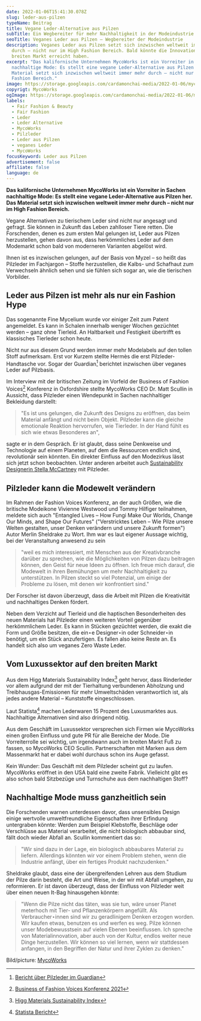 ```yaml
---
date: 2022-01-06T15:41:30.078Z
slug: leder-aus-pilzen
typeName: Beitrag
title: Vegane Leder-Alternative aus Pilzen
subTitle: Ein Wegbereiter für mehr Nachhaltigkeit in der Modeindustrie
seoTitle: Veganes Leder aus Pilzen – Wegbereiter der Modeindustrie
description: Veganes Leder aus Pilzen setzt sich inzwischen weltweit immer mehr
  durch – nicht nur im High Fashion Bereich. Bald könnte die Innovation auch den
  breiten Markt erreicht haben.
excerpt: "Das kalifornische Unternehmen MycoWorks ist ein Vorreiter in Sachen
  nachhaltige Mode: Es stellt eine vegane Leder-Alternative aus Pilzen her. Das
  Material setzt sich inzwischen weltweit immer mehr durch – nicht nur im High
  Fashion Bereich."
image: https://storage.googleapis.com/cardamonchai-media/2022-01-06/mycoworks-leder-aus-pilzen-jpg-imagine-382828_6c5342_1024_768/640.webp
copyrigt: MycoWorks
ogImage: https://storage.googleapis.com/cardamonchai-media/2022-01-06/mycoworks-leder-aus-pilzen-fb-png-imagine-382828_745f4f_1200_628/640.webp
labels:
  - Fair Fashion & Beauty
  - Fair Fashion
  - Leder
  - Leder Alternative
  - MycoWorks
  - Pilzleder
  - Leder aus Pilzen
  - veganes Leder
  - MycoWorks
focusKeyword: Leder aus Pilzen
advertisement: false
affiliate: false
language: de
---
```

**Das kalifornische Unternehmen MycoWorks ist ein Vorreiter in Sachen nachhaltige Mode: Es stellt eine vegane Leder-Alternative aus Pilzen her. Das Material setzt sich inzwischen weltweit immer mehr durch – nicht nur im High Fashion Bereich.**

Vegane Alternativen zu tierischem Leder sind nicht nur angesagt und gefragt. Sie können in Zukunft das Leben zahlloser Tiere retten. Die Forschenden, denen es zum ersten Mal gelungen ist, Leder aus Pilzen herzustellen, gehen davon aus, dass herkömmliches Leder auf dem Modemarkt schon bald von moderneren Varianten abgelöst wird.

Ihnen ist es inzwischen gelungen, auf der Basis von Myzel – so heißt das Pilzleder im Fachjargon – Stoffe herzustellen, die Kalbs- und Schafhaut zum Verwechseln ähnlich sehen und sie fühlen sich sogar an, wie die tierischen Vorbilder.

## Leder aus Pilzen ist mehr als nur ein Fashion Hype

Das sogenannte Fine Mycelium wurde vor einiger Zeit zum Patent angemeldet. Es kann in Schalen innerhalb weniger Wochen gezüchtet werden – ganz ohne Tierleid. An Haltbarkeit und Festigkeit übertrifft es klassisches Tierleder schon heute.

Nicht nur aus diesem Grund werden immer mehr Modelabels auf den tollen Stoff aufmerksam. Erst vor Kurzem stellte Hermès die erst Pilzleder-Handtasche vor. Sogar der Guardian[^1] berichtet inzwischen über veganes Leder auf Pilzbasis.

Im Interview mit der britischen Zeitung im Vorfeld der Business of Fashion Voices[^2] Konferenz in Oxfordshire stellte MycoWorks CEO Dr. Matt Scullin in Aussicht, dass Pilzleder einen Wendepunkt in Sachen nachhaltiger Bekleidung darstellt:

> "Es ist uns gelungen, die Zukunft des Designs zu eröffnen, das beim Material anfängt und nicht beim Objekt. Pilzleder kann die gleiche emotionale Reaktion hervorrufen, wie Tierleder. In der Hand fühlt es sich wie etwas Besonderes an",

sagte er in dem Gespräch. Er ist glaubt, dass seine Denkweise und Technologie auf einem Planeten, auf dem die Ressourcen endlich sind, revolutionär sein könnten. Ein direkter Einfluss auf den Modezirkus lässt sich jetzt schon beobachten. Unter anderen arbeitet auch [Sustainability Designerin Stella McCartney](/2021/03/stella-mccartney-vegane-lederalternative-pilz/) mit Pilzleder.

## Pilzleder kann die Modewelt verändern

Im Rahmen der Fashion Voices Konferenz, an der auch Größen, wie die britische Modeikone Vivienne Westwood und Tommy Hilfiger teilnahmen, meldete sich auch "Entangled Lives – How Fungi Make Our Worlds, Change Our Minds, and Shape Our Futures" ("Verstricktes Leben – Wie Pilze unsere Welten gestalten, unser Denken verändern und unsere Zukunft formen") Autor Merlin Sheldrake zu Wort. Ihm war es laut eigener Aussage wichtig, bei der Veranstaltung anwesend zu sein

> "weil es mich interessiert, mit Menschen aus der Kreativbranche darüber zu sprechen, wie die Möglichkeiten von Pilzen dazu beitragen können, den Geist für neue Ideen zu öffnen. Ich freue mich darauf, die Modewelt in ihren Bemühungen um mehr Nachhaltigkeit zu unterstützen. In Pilzen steckt so viel Potenzial, um einige der Probleme zu lösen, mit denen wir konfrontiert sind."

Der Forscher ist davon überzeugt, dass die Arbeit mit Pilzen die Kreativität und nachhaltiges Denken fördert.

Neben dem Verzicht auf Tierleid und die haptischen Besonderheiten des neuen Materials hat Pilzleder einen weiteren Vorteil gegenüber herkömmlichem Leder. Es kann in Stücken gezüchtet werden, die exakt die Form und Größe besitzen, die ein⋆e Designer⋆in oder Schneider⋆in benötigt, um ein Stück anzufertigen. Es fallen also keine Reste an. Es handelt sich also um veganes Zero Waste Leder.

## Vom Luxussektor auf den breiten Markt

Aus dem Higg Materials Sustainability Index[^3] geht hervor, dass Rinderleder vor allem aufgrund der mit der Tierhaltung verbundenen Abholzung und Treibhausgas-Emissionen für mehr Umweltschäden verantwortlich ist, als jedes andere Material – Kunststoffe eingeschlossen.

Laut Statista[^4] machen Lederwaren 15 Prozent des Luxusmarktes aus. Nachhaltige Alternativen sind also dringend nötig.

Aus dem Geschäft im Luxussektor versprechen sich Firmen wie MycoWorks einen großen Einfluss und gute PR für alle Bereiche der Mode. Die Vorreiterrolle sei wichtig, um irgendwann auch im breiten Markt Fuß zu fassen, so MycoWorks CEO Scullin. Partnerschaften mit Marken aus dem Massenmarkt hat er dabei wohl durchaus schon ins Auge gefasst.

Kein Wunder: Das Geschäft mit dem Pilzleder scheint gut zu laufen. MycoWorks eröffnet in den USA bald eine zweite Fabrik. Vielleicht gibt es also schon bald Sitzbezüge und Turnschuhe aus dem nachhaltigen Stoff?

## Nachhaltige Mode muss ganzheitlich sein

Die Forschenden warnen unterdessen davor, dass unsensibles Design einige wertvolle umweltfreundliche Eigenschaften ihrer Erfindung untergraben könnte: Werden zum Beispiel Klebstoffe, Beschläge oder Verschlüsse aus Material verarbeitet, die nicht biologisch abbaubar sind, fällt doch wieder Abfall an. Scullin kommentiert das so:

> "Wir sind dazu in der Lage, ein biologisch abbaubares Material zu liefern. Allerdings könnten wir vor einem Problem stehen, wenn die Industrie anfängt, über ein fertiges Produkt nachzudenken."

Sheldrake glaubt, dass eine der übergreifenden Lehren aus dem Studium der Pilze darin besteht, die Art und Weise, in der wir mit Abfall umgehen, zu reformieren. Er ist davon überzeugt, dass der Einfluss von Pilzleder weit über einen neuen It-Bag hinausgehen könnte:

> "Wenn die Pilze nicht das täten, was sie tun, wäre unser Planet meterhoch mit Tier- und Pflanzenkörpern angefüllt. Als Verbraucher⋆innen sind wir zu geradlinigem Denken erzogen worden. Wir kaufen etwas, benutzen es und werfen es weg. Pilze können unser Modebewusstsein auf vielen Ebenen beeinflussen. Ich spreche von Materialinnovation, aber auch von der Kultur, endlos weiter neue Dinge herzustellen. Wir können so viel lernen, wenn wir stattdessen anfangen, in den Begriffen der Natur und ihrer Zyklen zu denken."

Bild/picture: [MycoWorks](https://www.mycoworks.com/our-heritage)

[^1]: [Bericht über Pilzleder im Guardian](https://www.theguardian.com/science/2021/dec/02/californian-firm-touts-mushroom-leather-as-sustainability-gamechanger)
[^2]: [Business of Fashion Voices Konferenz 2021](https://www.businessoffashion.com/events/news-analysis/voices-returns-to-soho-farmhouse-this-december/)
[^3]: [Higg Materials Sustainability Index](https://howtohigg.org/higg-msi/leather/)
[^4]: [Statista Bericht](https://www.statista.com/study/56841/luxury-leather-goods-report/)